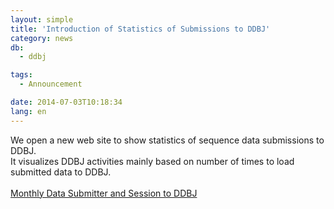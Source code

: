 ```yaml
---
layout: simple
title: 'Introduction of Statistics of Submissions to DDBJ'
category: news
db:
  - ddbj

tags:
  - Announcement

date: 2014-07-03T10:18:34
lang: en
---
```


<p>We open a new web site to show statistics of sequence data submissions to DDBJ. <br>It visualizes DDBJ activities mainly based on number of times to load submitted data to DDBJ. <br><br><a href="/stats/ddbj_submissions-e.html">Monthly Data Submitter and Session to DDBJ</a><br></p>
